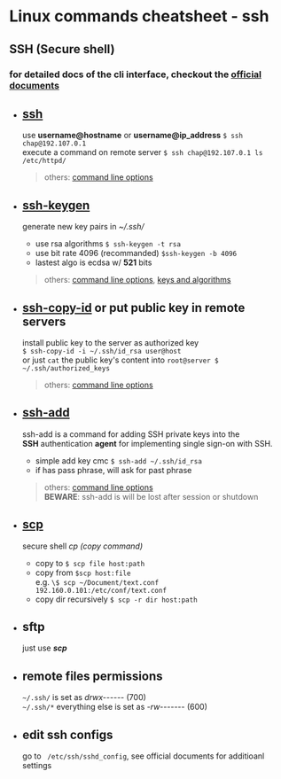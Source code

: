 # Linux commands cheatsheet - ssh

## SSH (Secure shell)

### for detailed docs of the cli interface, checkout the [official documents](https://www.ssh.com/ssh/command/)

- ## [ssh](https://www.ss64.com/bash/ssh.html)

  use **username@hostname** or **username@ip_address**
  `$ ssh chap@192.107.0.1`  
  execute a command on remote server
  `$ ssh chap@192.107.0.1 ls /etc/httpd/`

  > others: [command line options](https://www.ssh.com/ssh/command/#ssh-command-line-options)

- ## [ssh-keygen](https://www.ss64.com/bash/ssh-keygen.html)

  generate new key pairs in _~/.ssh/_

  - use rsa algorithms `$ ssh-keygen -t rsa`
  - use bit rate 4096 (recommanded) `$ssh-keygen -b 4096`
  - lastest algo is ecdsa w/ **521** bits

  > others:
  > [command line options](https://www.ssh.com/ssh/keygen/#command-and-option-summary),
  > [keys and algorithms](https://www.ssh.com/ssh/keygen/#choosing-an-algorithm-and-key-size)

- ## [ssh-copy-id](https://www.ssh.com/ssh/copy-id) or put public key in remote servers

  install public key to the server as authorized key  
   `$ ssh-copy-id -i ~/.ssh/id_rsa user@host`  
   or just `cat` the public key's content into `root@server $ ~/.ssh/authorized_keys`

  > others: [command line options](https://www.ssh.com/ssh/copy-id#command-line-options)

- ## [ssh-add](https://www.ss64.com/bash/ssh-add.html)

  ssh-add is a command for adding SSH private keys into the  
  **SSH** authentication **agent** for implementing single sign-on with SSH.

  - simple add key cmc `$ ssh-add ~/.ssh/id_rsa`
  - if has pass phrase, will ask for past phrase

  > others: [command line options](https://www.ssh.com/ssh/add#ssh-add-command-line-options)  
  > **BEWARE**: ssh-add is will be lost after session or shutdown

- ## [scp](https://www.ss64.com/bash/scp.html)

  secure shell _cp (copy command)_

  - copy to `$ scp file host:path`
  - copy from `$scp host:file`  
    e.g. `\$ scp ~/Document/text.conf 192.160.0.101:/etc/conf/text.conf`
  - copy dir recursively `$ scp -r dir host:path`

- ## sftp

  just use **_scp_**

- ## remote files permissions

  `~/.ssh/` is set as _drwx------_ (700)  
  `~/.ssh/*` everything else is set as _-rw-------_ (600)

- ## edit ssh configs

  go to ` /etc/ssh/sshd_config`, see official documents for additioanl settings
